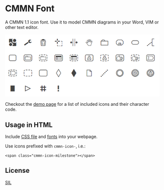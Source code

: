 # CMMN Font

A CMMN 1.1 icon font. Use it to model CMMN diagrams in your Word, VIM or other text editor.

![Font Preview](./resources/symbols.png)


Checkout the [demo page](https://cdn.staticaly.com/gh/bpmn-io/cmmn-font/master/dist/demo.html) for a list of included icons and their character code.


## Usage in HTML

Include [CSS file](./dist/css/cmmn.css) and [fonts](./dist/font) into your webpage.

Use icons prefixed with `cmmn-icon-`, i.e.:

```
<span class="cmmn-icon-milestone"></span>
```


## License

[SIL](http://scripts.sil.org/cms/scripts/page.php?item_id=OFL_web)
